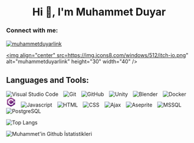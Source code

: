 <h1 align="center">Hi 👋, I'm Muhammet Duyar</h1>

<h3 align="left">Connect with me:</h3>
<p align="left">
<a href="https://www.linkedin.com/in/muhammet-duyar-370566193/" target="blank"><img align="center" src="https://raw.githubusercontent.com/rahuldkjain/github-profile-readme-generator/master/src/images/icons/Social/linked-in-alt.svg" alt="muhammetduyarlink" height="30" width="40" /></a>

<a href="https://saysaviour.itch.io/" target="blank"><img align="center" src=https://img.icons8.com/windows/512/itch-io.png" alt="muhammetduyarlink" height="30" width="40" /></a>
</p>


<h2 align="left">Languages and Tools:</h2>
<p align="left">
<img alt="Visual Studio Code" width="26px" src="https://cdn.jsdelivr.net/gh/devicons/devicon/icons/vscode/vscode-original.svg" style="padding-right:10px;" />
<img alt="Git" width="26px" src="https://cdn.jsdelivr.net/gh/devicons/devicon/icons/git/git-original.svg" style="padding-right:10px;" />
<img alt="GitHub" width="26px" src="https://user-images.githubusercontent.com/3369400/139447912-e0f43f33-6d9f-45f8-be46-2df5bbc91289.png" style="padding-right:10px;" />
<img alt="Unity" width="26px" src="https://cdn4.iconfinder.com/data/icons/various-icons-2/476/Unity.png" style="padding-right:10px;" />
<img alt="Blender" width="26px" src="https://iconarchive.com/download/i98223/dakirby309/simply-styled/Blender.ico" style="padding-right:10px;" />
<img alt="Docker" width="26px" src="https://cdn-icons-png.flaticon.com/512/919/919853.png" style="padding-right:10px;" />
<img alt="C#" width="26px" src="https://raw.githubusercontent.com/devicons/devicon/master/icons/csharp/csharp-original.svg" style="padding-right:10px;" />
<img alt="Javascript" width="26px" src="https://cdn-icons-png.flaticon.com/512/5968/5968292.png" style="padding-right:10px;" />
<img alt="HTML" width="26px" src="https://cdn-icons-png.flaticon.com/512/1216/1216733.png" style="padding-right:10px;" />
<img alt="CSS" width="26px" src="https://cdn-icons-png.flaticon.com/512/919/919826.png" style="padding-right:10px;" />
<img alt="Ajax" width="26px" src="https://cdn-icons-png.flaticon.com/512/1183/1183639.png" style="padding-right:10px;" />
<img alt="Aseprite" width="26px" src="https://updov.com/wp-content/uploads/2022/02/aseprite-download.png" style="padding-right:10px;" />
<img alt="MSSQL" width="26px" src="https://www.gezginler.net/indir/resim-grafik/microsoft-sql-server-2012-1356429410.png" style="padding-right:10px;" />
<img alt="PostgreSQL" width="26px" src="https://upload.wikimedia.org/wikipedia/commons/thumb/2/29/Postgresql_elephant.svg/540px-Postgresql_elephant.svg.png" style="padding-right:10px;" />
<br/>
</p>


![Top Langs](https://github-readme-stats.vercel.app/api/top-langs/?username=SaySaviour&layout=compact)

![Muhammet'in Github İstatistikleri](https://github-readme-stats.vercel.app/api?username=SaySaviour&show_icons=true&theme=dracula)

